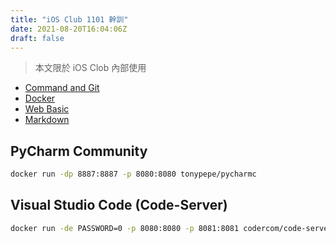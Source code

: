 ```yaml
---
title: "iOS Club 1101 幹訓"
date: 2021-08-20T16:04:06Z
draft: false
---
```


> 本文限於 iOS Clob 內部使用

* [Command and Git](https://drive.google.com/file/d/1SUcLFZc3rxJg3X8tXbayVtMRZxAOOWFY/view?usp=sharing)
* [Docker](/posts/docker/docker/)
* [Web Basic](/posts/web/web-basic/)
* [Markdown](/posts/others/markdown/)

## PyCharm Community

```bash
docker run -dp 8887:8887 -p 8080:8080 tonypepe/pycharmc
```

## Visual Studio Code (Code-Server)

```bash
docker run -de PASSWORD=0 -p 8080:8080 -p 8081:8081 codercom/code-server
```
